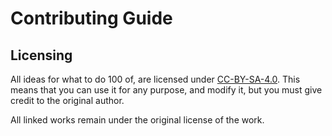 # Contributing Guide

## Licensing

All ideas for what to do 100 of, are licensed under [CC-BY-SA-4.0](https://creativecommons.org/licenses/by-sa/4.0/). This means that you can use it for any purpose, and modify it, but you must give credit to the original author.

All linked works remain under the original license of the work. 

